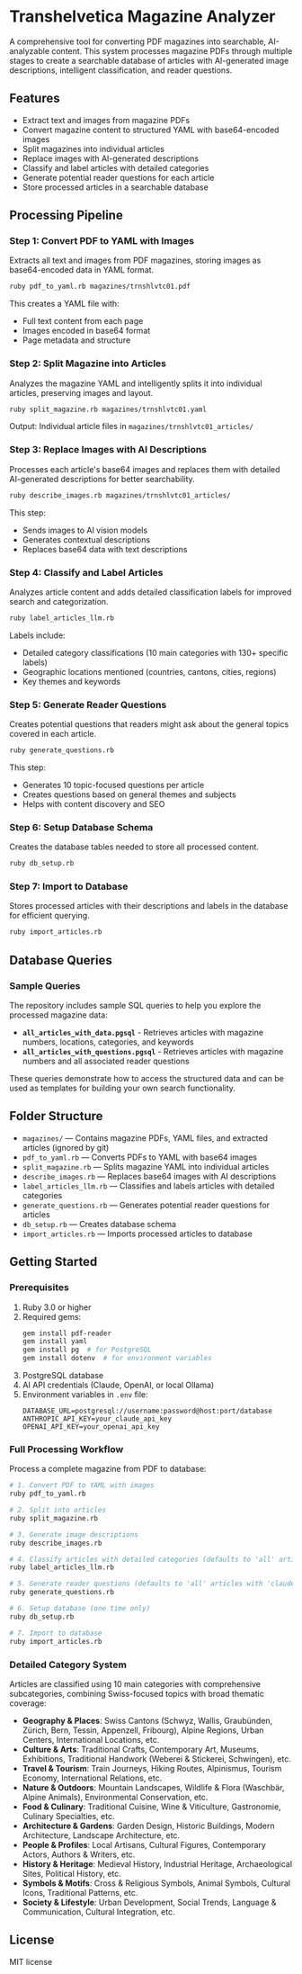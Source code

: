 # Transhelvetica Magazine Analyzer

A comprehensive tool for converting PDF magazines into searchable, AI-analyzable content. This system processes magazine PDFs through multiple stages to create a searchable database of articles with AI-generated image descriptions, intelligent classification, and reader questions.

## Features
- Extract text and images from magazine PDFs
- Convert magazine content to structured YAML with base64-encoded images
- Split magazines into individual articles
- Replace images with AI-generated descriptions
- Classify and label articles with detailed categories
- Generate potential reader questions for each article
- Store processed articles in a searchable database

## Processing Pipeline

### Step 1: Convert PDF to YAML with Images
Extracts all text and images from PDF magazines, storing images as base64-encoded data in YAML format.

```bash
ruby pdf_to_yaml.rb magazines/trnshlvtc01.pdf
```

This creates a YAML file with:
- Full text content from each page
- Images encoded in base64 format
- Page metadata and structure

### Step 2: Split Magazine into Articles
Analyzes the magazine YAML and intelligently splits it into individual articles, preserving images and layout.

```bash
ruby split_magazine.rb magazines/trnshlvtc01.yaml
```

Output: Individual article files in `magazines/trnshlvtc01_articles/`

### Step 3: Replace Images with AI Descriptions
Processes each article's base64 images and replaces them with detailed AI-generated descriptions for better searchability.

```bash
ruby describe_images.rb magazines/trnshlvtc01_articles/
```

This step:
- Sends images to AI vision models
- Generates contextual descriptions
- Replaces base64 data with text descriptions

### Step 4: Classify and Label Articles
Analyzes article content and adds detailed classification labels for improved search and categorization.

```bash
ruby label_articles_llm.rb
```

Labels include:
- Detailed category classifications (10 main categories with 130+ specific labels)
- Geographic locations mentioned (countries, cantons, cities, regions)
- Key themes and keywords

### Step 5: Generate Reader Questions
Creates potential questions that readers might ask about the general topics covered in each article.

```bash
ruby generate_questions.rb
```

This step:
- Generates 10 topic-focused questions per article
- Creates questions based on general themes and subjects
- Helps with content discovery and SEO

### Step 6: Setup Database Schema
Creates the database tables needed to store all processed content.

```bash
ruby db_setup.rb
```

### Step 7: Import to Database
Stores processed articles with their descriptions and labels in the database for efficient querying.

```bash
ruby import_articles.rb
```

## Database Queries

### Sample Queries
The repository includes sample SQL queries to help you explore the processed magazine data:

- **`all_articles_with_data.pgsql`** - Retrieves articles with magazine numbers, locations, categories, and keywords
- **`all_articles_with_questions.pgsql`** - Retrieves articles with magazine numbers and all associated reader questions

These queries demonstrate how to access the structured data and can be used as templates for building your own search functionality.

## Folder Structure
- `magazines/` — Contains magazine PDFs, YAML files, and extracted articles (ignored by git)
- `pdf_to_yaml.rb` — Converts PDFs to YAML with base64 images
- `split_magazine.rb` — Splits magazine YAML into individual articles
- `describe_images.rb` — Replaces base64 images with AI descriptions
- `label_articles_llm.rb` — Classifies and labels articles with detailed categories
- `generate_questions.rb` — Generates potential reader questions for articles
- `db_setup.rb` — Creates database schema
- `import_articles.rb` — Imports processed articles to database

## Getting Started

### Prerequisites
1. Ruby 3.0 or higher
2. Required gems:
   ```bash
   gem install pdf-reader
   gem install yaml
   gem install pg  # for PostgreSQL
   gem install dotenv  # for environment variables
   ```
3. PostgreSQL database
4. AI API credentials (Claude, OpenAI, or local Ollama)
5. Environment variables in `.env` file:
   ```
   DATABASE_URL=postgresql://username:password@host:port/database
   ANTHROPIC_API_KEY=your_claude_api_key
   OPENAI_API_KEY=your_openai_api_key
   ```

### Full Processing Workflow
Process a complete magazine from PDF to database:

```bash
# 1. Convert PDF to YAML with images
ruby pdf_to_yaml.rb

# 2. Split into articles
ruby split_magazine.rb

# 3. Generate image descriptions
ruby describe_images.rb

# 4. Classify articles with detailed categories (defaults to 'all' articles with 'claude')
ruby label_articles_llm.rb

# 5. Generate reader questions (defaults to 'all' articles with 'claude')
ruby generate_questions.rb

# 6. Setup database (one time only)
ruby db_setup.rb

# 7. Import to database
ruby import_articles.rb
```

### Detailed Category System
Articles are classified using 10 main categories with comprehensive subcategories, combining Swiss-focused topics with broad thematic coverage:

- **Geography & Places**: Swiss Cantons (Schwyz, Wallis, Graubünden, Zürich, Bern, Tessin, Appenzell, Fribourg), Alpine Regions, Urban Centers, International Locations, etc.
- **Culture & Arts**: Traditional Crafts, Contemporary Art, Museums, Exhibitions, Traditional Handwork (Weberei & Stickerei, Schwingen), etc.
- **Travel & Tourism**: Train Journeys, Hiking Routes, Alpinismus, Tourism Economy, International Relations, etc.
- **Nature & Outdoors**: Mountain Landscapes, Wildlife & Flora (Waschbär, Alpine Animals), Environmental Conservation, etc.
- **Food & Culinary**: Traditional Cuisine, Wine & Viticulture, Gastronomie, Culinary Specialties, etc.
- **Architecture & Gardens**: Garden Design, Historic Buildings, Modern Architecture, Landscape Architecture, etc.
- **People & Profiles**: Local Artisans, Cultural Figures, Contemporary Actors, Authors & Writers, etc.
- **History & Heritage**: Medieval History, Industrial Heritage, Archaeological Sites, Political History, etc.
- **Symbols & Motifs**: Cross & Religious Symbols, Animal Symbols, Cultural Icons, Traditional Patterns, etc.
- **Society & Lifestyle**: Urban Development, Social Trends, Language & Communication, Cultural Integration, etc.

## License

MIT license
